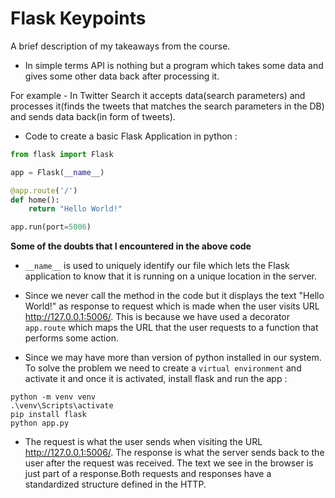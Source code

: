 
# Flask Keypoints 

A brief description of my takeaways from the course.

* In simple terms API is nothing but a program which takes some data and gives some other data back after processing it.

For example - In Twitter Search it accepts data(search parameters) and processes it(finds the tweets that matches the search parameters in the DB) and sends data back(in form of tweets).

* Code to create a basic Flask Application in python :
```python
from flask import Flask

app = Flask(__name__)

@app.route('/')
def home():
    return "Hello World!"

app.run(port=5006)
```

__Some of the doubts that I encountered in the above code__

*  `__name__` is used to uniquely identify our file which lets the Flask application to know that it is running on a unique location in the server.


* Since we never call the method in the code but it displays the text "Hello World!" as response to request which is made when the user visits URL http://127.0.0.1:5006/. This is because we have used a decorator `app.route` which maps the URL that the user requests to a function that performs some action. 

* Since we may have more than version of python installed in our system. To solve the problem we need to create a `virtual environment` and activate it and once it is activated, install flask and run the app :
```
python -m venv venv
.\venv\Scripts\activate
pip install flask
python app.py
```

* The request is what the user sends when visiting the URL http://127.0.0.1:5006/. The response is what the server sends back to the user after the request was received. The text we see in the browser is just part of a response.Both requests and responses have a standardized structure defined in the HTTP.

